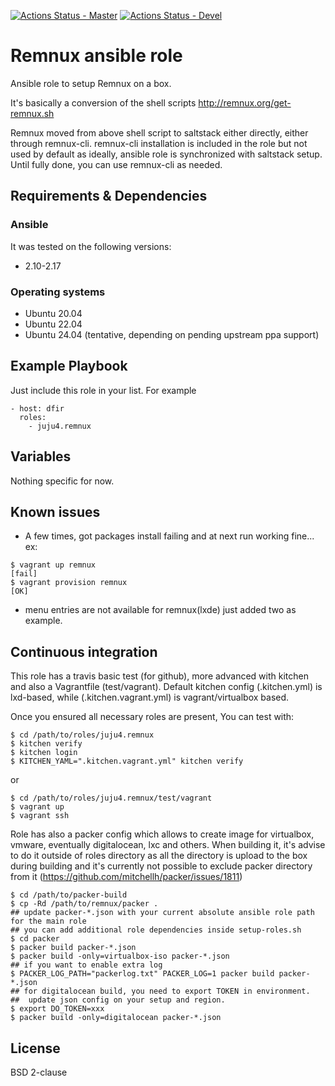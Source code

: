 [![Actions Status - Master](https://github.com/juju4/ansible-remnux/workflows/AnsibleCI/badge.svg)](https://github.com/juju4/ansible-remnux/actions?query=branch%3Amaster)
[![Actions Status - Devel](https://github.com/juju4/ansible-remnux/workflows/AnsibleCI/badge.svg?branch=devel)](https://github.com/juju4/ansible-remnux/actions?query=branch%3Adevel)

# Remnux ansible role

Ansible role to setup Remnux on a box.

It's basically a conversion of the shell scripts
http://remnux.org/get-remnux.sh

Remnux moved from above shell script to saltstack either directly, either through remnux-cli.
remnux-cli installation is included in the role but not used by default as ideally, ansible role is synchronized with saltstack setup. Until fully done, you can use remnux-cli as needed.


## Requirements & Dependencies

### Ansible
It was tested on the following versions:
 * 2.10-2.17

### Operating systems

* Ubuntu 20.04
* Ubuntu 22.04
* Ubuntu 24.04 (tentative, depending on pending upstream ppa support)

## Example Playbook

Just include this role in your list.
For example

```
- host: dfir
  roles:
    - juju4.remnux
```

## Variables

Nothing specific for now.

## Known issues

* A few times, got packages install failing and at next run working fine...
ex:
```
$ vagrant up remnux
[fail]
$ vagrant provision remnux
[OK]
```

* menu entries are not available for remnux(lxde)
just added two as example.


## Continuous integration

This role has a travis basic test (for github), more advanced with kitchen and also a Vagrantfile (test/vagrant).
Default kitchen config (.kitchen.yml) is lxd-based, while (.kitchen.vagrant.yml) is vagrant/virtualbox based.

Once you ensured all necessary roles are present, You can test with:
```
$ cd /path/to/roles/juju4.remnux
$ kitchen verify
$ kitchen login
$ KITCHEN_YAML=".kitchen.vagrant.yml" kitchen verify
```
or
```
$ cd /path/to/roles/juju4.remnux/test/vagrant
$ vagrant up
$ vagrant ssh
```

Role has also a packer config which allows to create image for virtualbox, vmware, eventually digitalocean, lxc and others.
When building it, it's advise to do it outside of roles directory as all the directory is upload to the box during building
and it's currently not possible to exclude packer directory from it (https://github.com/mitchellh/packer/issues/1811)
```
$ cd /path/to/packer-build
$ cp -Rd /path/to/remnux/packer .
## update packer-*.json with your current absolute ansible role path for the main role
## you can add additional role dependencies inside setup-roles.sh
$ cd packer
$ packer build packer-*.json
$ packer build -only=virtualbox-iso packer-*.json
## if you want to enable extra log
$ PACKER_LOG_PATH="packerlog.txt" PACKER_LOG=1 packer build packer-*.json
## for digitalocean build, you need to export TOKEN in environment.
##  update json config on your setup and region.
$ export DO_TOKEN=xxx
$ packer build -only=digitalocean packer-*.json
```

## License

BSD 2-clause
